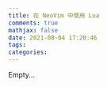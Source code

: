 ```yaml
---
title: 在 NeoVim 中使用 Lua
comments: true
mathjax: false
date: 2021-08-04 17:20:46
tags:
categories:
---
```


Empty...

<!-- more -->
